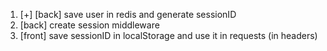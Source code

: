 1) [+] [back] save user in redis and generate sessionID 
2) [back] create session middleware
3) [front] save sessionID in localStorage and use it in requests (in headers)
